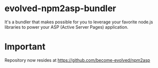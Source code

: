 # evolved-npm2asp-bundler

It's a bundler that makes possible for you to leverage your favorite node.js libraries to power your ASP (Active Server Pages) application.

# Important

Repository now resides at <https://github.com/become-evolved/npm2asp>
